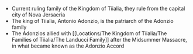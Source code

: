 - Current ruling family of the Kingdom of Tiialia, they rule from the capital city of Nova Jersaeria
- The king of Tiialia, Antonio Adonzio, is the patriarch of the Adonzio family
- The Adonzios allied with [[Locations/The Kingdom of Tiialia/The Families of Tiialia/The Landucci Family]] after the Midsummer Massacre, in what became known as the Adonzio Accord